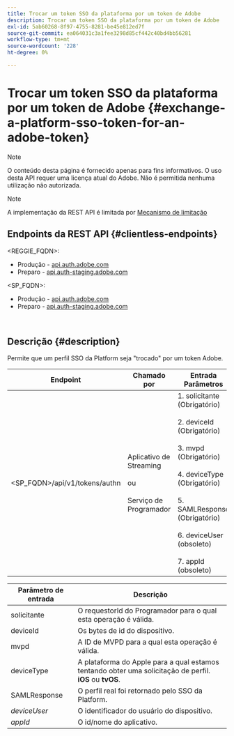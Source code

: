 ```yaml
---
title: Trocar um token SSO da plataforma por um token de Adobe
description: Trocar um token SSO da plataforma por um token de Adobe
exl-id: 5ab60268-8f97-4755-8281-be45e812ed7f
source-git-commit: ea064031c3a1fee3298d85cf442c40bd4bb56281
workflow-type: tm+mt
source-wordcount: '228'
ht-degree: 0%

---
```


# Trocar um token SSO da plataforma por um token de Adobe {#exchange-a-platform-sso-token-for-an-adobe-token}

>[!NOTE]
>
>O conteúdo desta página é fornecido apenas para fins informativos. O uso desta API requer uma licença atual do Adobe. Não é permitida nenhuma utilização não autorizada.

>[!NOTE]
>
> A implementação da REST API é limitada por [Mecanismo de limitação](/help/authentication/throttling-mechanism.md)

## Endpoints da REST API {#clientless-endpoints}

&lt;REGGIE_FQDN>:

* Produção - [api.auth.adobe.com](http://api.auth.adobe.com/)
* Preparo - [api.auth-staging.adobe.com](http://api.auth-staging.adobe.com/)

&lt;SP_FQDN>:

* Produção - [api.auth.adobe.com](http://api.auth.adobe.com/)
* Preparo - [api.auth-staging.adobe.com](http://api.auth-staging.adobe.com/)

</br>

## Descrição {#description}

Permite que um perfil SSO da Platform seja &quot;trocado&quot; por um token Adobe.

| Endpoint | Chamado </br>por | Entrada   </br>Parâmetros | HTTP </br>Método | Resposta | Resposta HTTP </br> |
| --- | --- | --- | --- | --- | --- |
| &lt;SP_FQDN>/api/v1/tokens/authn | Aplicativo de Streaming</br></br>ou</br></br>Serviço de Programador | 1. solicitante (Obrigatório)</br>    </br>2.  deviceId (Obrigatório)</br>    </br>3.  mvpd (Obrigatório)</br>    </br>4.  deviceType (Obrigatório)</br>    </br>5.  SAMLResponse (Obrigatório)</br>    </br>6.  deviceUser (obsoleto)</br>    </br>7.  appId (obsoleto) | POST | A resposta bem-sucedida será 204 Sem conteúdo, indicando que o token foi criado com êxito e está pronto para uso para os fluxos de autorização. | 204 - Sem conteúdo   </br>400 - Solicitação inválida |


| Parâmetro de entrada | Descrição |
| --- | --- |
| solicitante | O requestorId do Programador para o qual esta operação é válida. |
| deviceId | Os bytes de id do dispositivo. |
| mvpd | A ID de MVPD para a qual esta operação é válida. |
| deviceType | A plataforma do Apple para a qual estamos tentando obter uma solicitação de perfil.  **iOS** ou **tvOS**. |
| SAMLResponse | O perfil real foi retornado pelo SSO da Platform. |
| _deviceUser_ | O identificador do usuário do dispositivo. |
| _appId_ | O id/nome do aplicativo. |
